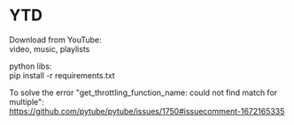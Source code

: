 # YTD
Download from YouTube:<br>
<t>video, music, playlists

python libs:<br>
<t>pip install -r requirements.txt

To solve the error "get_throttling_function_name: could not find match for multiple":<br>
<t>https://github.com/pytube/pytube/issues/1750#issuecomment-1672165335